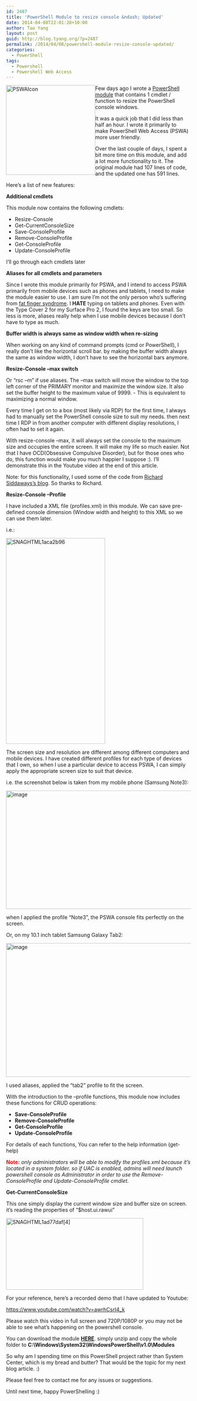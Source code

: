 ```yaml
---
id: 2487
title: 'PowerShell Module to resize console &ndash; Updated'
date: 2014-04-08T22:01:28+10:00
author: Tao Yang
layout: post
guid: http://blog.tyang.org/?p=2487
permalink: /2014/04/08/powershell-module-resize-console-updated/
categories:
  - PowerShell
tags:
  - Powershell
  - Powershell Web Access
---
```

<a href="http://blog.tyang.org/wp-content/uploads/2014/04/PSWAIcon.png"><img style="margin-left: 0px; display: inline; margin-right: 0px; border: 0px;" title="PSWAIcon" alt="PSWAIcon" src="http://blog.tyang.org/wp-content/uploads/2014/04/PSWAIcon_thumb.png" width="243" height="244" align="left" border="0" /></a> Few days ago I wrote a <a href="http://blog.tyang.org/2014/04/05/powershell-module-resize-console/">PowerShell module</a> that contains 1 cmdlet / function to resize the PowerShell console windows.

It was a quick job that I did less than half an hour. I wrote it primarily to make PowerShell Web Access (PSWA) more user friendly.

Over the last couple of days, I spent a bit more time on this module, and add a lot more functionality to it. The original module had 107 lines of code, and the updated one has 591 lines.

Here’s a list of new features:

<strong>Additional cmdlets</strong>

This module now contains the following cmdlets:
<ul>
	<li>Resize-Console</li>
	<li>Get-CurrentConsoleSize</li>
	<li>Save-ConsoleProfile</li>
	<li>Remove-ConsoleProfile</li>
	<li>Get-ConsoleProfile</li>
	<li>Update-ConsoleProfile</li>
</ul>
I’ll go through each cmdlets later

<strong>Aliases for all cmdlets and parameters</strong>

Since I wrote this module primarily for PSWA, and I intend to access PSWA primarily from mobile devices such as phones and tablets, I need to make the module easier to use. I am sure I’m not the only person who’s suffering from <a href="http://en.wikipedia.org/wiki/Typographical_error">fat finger syndrome</a>. I <strong>HATE</strong> typing on tablets and phones. Even with the Type Cover 2 for my Surface Pro 2, I found the keys are too small. So less is more, aliases really help when I use mobile devices because I don’t have to type as much.

<strong>Buffer width is always same as window width when </strong><b>re-sizing</b>

When working on any kind of command prompts (cmd or PowerShell), I really don’t like the horizontal scroll bar. by making the buffer width always the same as window width, I don’t have to see the horizontal bars anymore.

<strong>Resize-Console –max switch</strong>

Or “rsc –m” if use aliases. The –max switch will move the window to the top left corner of the PRIMARY monitor and maximize the window size. It also set the buffer height to the maximum value of 9999. - This is equivalent to maximizing a normal window.

Every time I get on to a box (most likely via RDP) for the first time, I always had to manually set the PowerShell console size to suit my needs. then next time I RDP in from another computer with different display resolutions, I often had to set it again.

With resize-console –max, it will always set the console to the maximum size and occupies the entire screen. It will make my life so much easier. Not that I have OCD(Obsessive Compulsive Disorder), but for those ones who do, this function would make you much happier I suppose :). I’ll demonstrate this in the Youtube video at the end of this article.

Note: for this functionality, I used some of the code from <a href="http://richardspowershellblog.wordpress.com/2011/07/23/moving-windows/">Richard Siddaways’s blog</a>. So thanks to Richard.

<strong>Resize-Console –Profile</strong>

I have included a XML file (profiles.xml) in this module. We can save pre-defined console dimension (Window width and height) to this XML so we can use them later.

i.e.:

<a href="http://blog.tyang.org/wp-content/uploads/2014/04/SNAGHTML1aca2b96.png"><img style="display: inline; border: 0px;" title="SNAGHTML1aca2b96" alt="SNAGHTML1aca2b96" src="http://blog.tyang.org/wp-content/uploads/2014/04/SNAGHTML1aca2b96_thumb.png" width="270" height="560" border="0" /></a>

The screen size and resolution are different among different computers and mobile devices. I have created different profiles for each type of devices that I own, so when I use a particular device to access PSWA, I can simply apply the appropriate screen size to suit that device.

i.e. the screenshot below is taken from my mobile phone (Samsung Note3):

<a href="http://blog.tyang.org/wp-content/uploads/2014/04/image8.png"><img style="display: inline; border: 0px;" title="image" alt="image" src="http://blog.tyang.org/wp-content/uploads/2014/04/image_thumb8.png" width="569" height="322" border="0" /></a>

when I applied the profile “Note3”, the PSWA console fits perfectly on the screen.

Or, on my 10.1 inch tablet Samsung Galaxy Tab2:

<a href="http://blog.tyang.org/wp-content/uploads/2014/04/image9.png"><img style="display: inline; border: 0px;" title="image" alt="image" src="http://blog.tyang.org/wp-content/uploads/2014/04/image_thumb9.png" width="580" height="364" border="0" /></a>

I used aliases, applied the “tab2” profile to fit the screen.

With the introduction to the –profile functions, this module now includes these functions for CRUD operations:
<ul>
	<li><strong>Save-ConsoleProfile</strong></li>
	<li><strong>Remove-ConsoleProfile</strong></li>
	<li><strong>Get-ConsoleProfile</strong></li>
	<li><strong>Update-ConsoleProfile</strong></li>
</ul>
For details of each functions, You can refer to the help information (get-help)

<strong><span style="color: #ff0000;">Note:</span></strong> <em>only administrators will be able to modify the profiles.xml because it’s located in a system folder. so if UAC is enabled, admins will need launch powershell console as Administrator in order to use the Remove-ConsoleProfile and Update-ConsoleProfile cmdlet.</em>

<strong>Get-CurrentConsoleSize</strong>

This one simply display the current window size and buffer size on screen. it’s reading the properties of “$host.ui.rawui”

<a href="http://blog.tyang.org/wp-content/uploads/2014/04/SNAGHTML1ad77daf4.png"><img style="display: inline; border: 0px;" title="SNAGHTML1ad77daf[4]" alt="SNAGHTML1ad77daf[4]" src="http://blog.tyang.org/wp-content/uploads/2014/04/SNAGHTML1ad77daf4_thumb.png" width="374" height="195" border="0" /></a>

For your reference, here’s a recorded demo that I have updated to Youtube:

https://www.youtube.com/watch?v=awrhCsrI4_k

Please watch this video in full screen and 720P/1080P or you may not be able to see what’s happening on the powershell console.

You can download the module <strong><a href="http://blog.tyang.org/wp-content/uploads/2014/04/PSConsoleV2.zip">HERE</a></strong>. simply unzip and copy the whole folder to <strong>C:\Windows\System32\WindowsPowerShell\v1.0\Modules</strong>

So why am I spending time on this PowerShell project rather than System Center, which is my bread and butter? That would be the topic for my next blog article. :)

Please feel free to contact me for any issues or suggestions.

Until next time, happy PowerShelling :)